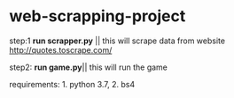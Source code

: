 # web-scrapping-project

step:1  **run scrapper.py** ||
this will scrape data from website http://quotes.toscrape.com/

step2: **run game.py**||
this will run the game

requirements: 1. python 3.7,
              2. bs4
